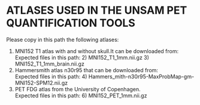 # ATLASES USED IN THE UNSAM PET QUANTIFICATION TOOLS

Please copy in this path the following atlases:
1) MNI152 T1 atlas with and without skull.It can be downloaded from: \
    Expected files in this path:
   2) MNI152_T1_1mm.nii.gz
   3) MNI152_T1_1mm_brain.nii.gz
3) Hammersmith atlas n30r95 that can be downloaded from: \
    Expected files in this path:
   4) Hammers_mith-n30r95-MaxProbMap-gm-MNI152-SPM12.nii.gz
5) PET FDG atlas from the University of Copenhagen.\
    Expected files in this path:
   6) MNI152_PET_1mm.nii.gz